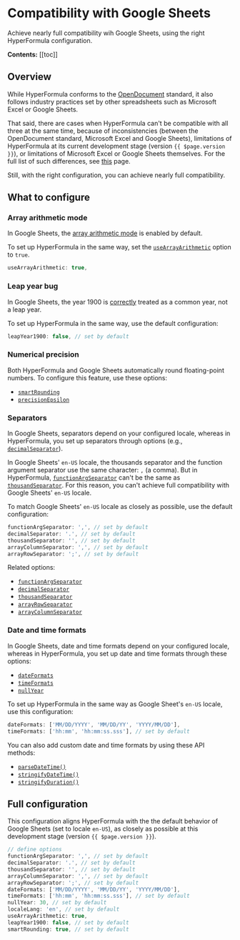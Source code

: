 # Compatibility with Google Sheets

Achieve nearly full compatibility wih Google Sheets, using the right HyperFormula configuration.

**Contents:**
[[toc]]

## Overview

While HyperFormula conforms to the [OpenDocument](https://docs.oasis-open.org/office/OpenDocument/v1.3/os/part4-formula/OpenDocument-v1.3-os-part4-formula.html) standard, it also follows industry practices set by other spreadsheets such as Microsoft Excel or Google Sheets.

That said, there are cases when HyperFormula can't be compatible with all three at the same time, because of inconsistencies (between the OpenDocument standard, Microsoft Excel and Google Sheets), limitations of HyperFormula at its current development stage (version `{{ $page.version }}`), or limitations of Microsoft Excel or Google Sheets themselves. For the full list of such differences, see [this](list-of-differences.md) page.

Still, with the right configuration, you can achieve nearly full compatibility.

## What to configure

### Array arithmetic mode

In Google Sheets, the [array arithmetic mode](arrays.md#array-arithmetic-mode) is enabled by default.

To set up HyperFormula in the same way, set the [`useArrayArithmetic`](../api/interfaces/configparams.md#usearrayarithmetic) option to `true`.

```js
useArrayArithmetic: true,
```

### Leap year bug

In Google Sheets, the year 1900 is [correctly](https://developers.google.com/sheets/api/guides/formats#about_date_and_time_values) treated as a common year, not a leap year.

To set up HyperFormula in the same way, use the default configuration:

```js
leapYear1900: false, // set by default
```

### Numerical precision

Both HyperFormula and Google Sheets automatically round floating-point numbers. To configure this feature, use these options:
- [`smartRounding`](../api/interfaces/configparams.md#smartrounding)
- [`precisionEpsilon`](../api/interfaces/configparams.md#precisionepsilon)

### Separators

In Google Sheets, separators depend on your configured locale, whereas in HyperFormula, you set up separators through options (e.g., [`decimalSeparator`](../api/interfaces/configparams.md#decimalseparator)).

In Google Sheets'  `en-US` locale, the thousands separator and the function argument separator use the same character: `,` (a comma). But in HyperFormula, [`functionArgSeparator`](../api/interfaces/configparams.md#functionargseparator) can't be the same as [`thousandSeparator`](../api/interfaces/configparams.md#thousandseparator). For this reason, you can't achieve full compatibility with Google Sheets' `en-US` locale.

To match Google Sheets' `en-US` locale as closely as possible, use the default configuration:

```js
functionArgSeparator: ',', // set by default
decimalSeparator: '.', // set by default
thousandSeparator: '', // set by default
arrayColumnSeparator: ',', // set by default
arrayRowSeparator: ';', // set by default
```

Related options:
- [`functionArgSeparator`](../api/interfaces/configparams.md#functionargseparator)
- [`decimalSeparator`](../api/interfaces/configparams.md#decimalseparator)
- [`thousandSeparator`](../api/interfaces/configparams.md#thousandseparator)
- [`arrayRowSeparator`](../api/interfaces/configparams.md#arrayrowseparator)
- [`arrayColumnSeparator`](../api/interfaces/configparams.md#arraycolumnseparator)

### Date and time formats

In Google Sheets, date and time formats depend on your configured locale, whereas in HyperFormula, you set up date and time formats through these options:
- [`dateFormats`](../api/interfaces/configparams.md#dateformats)
- [`timeFormats`](../api/interfaces/configparams.md#timeformats)
- [`nullYear`](../api/interfaces/configparams.md#nullyear)

To set up HyperFormula in the same way as Google Sheet's `en-US` locale, use this configuration:

```js
dateFormats: ['MM/DD/YYYY', 'MM/DD/YY', 'YYYY/MM/DD'],
timeFormats: ['hh:mm', 'hh:mm:ss.sss'], // set by default
```

You can also add custom date and time formats by using these API methods:
- [`parseDateTime()`](../api/interfaces/configparams.md#parsedatetime)
- [`stringifyDateTime()`](../api/interfaces/configparams.md#stringifydatetime)
- [`stringifyDuration()`](../api/interfaces/configparams.md#stringifyduration)

## Full configuration

This configuration aligns HyperFormula with the the default behavior of Google Sheets (set to locale `en-US`), as closely as possible at this development stage (version `{{ $page.version }}`).

```js
// define options
functionArgSeparator: ',', // set by default
decimalSeparator: '.', // set by default
thousandSeparator: '', // set by default
arrayColumnSeparator: ',', // set by default
arrayRowSeparator: ';', // set by default
dateFormats: ['MM/DD/YYYY', 'MM/DD/YY', 'YYYY/MM/DD'],
timeFormats: ['hh:mm', 'hh:mm:ss.sss'], // set by default
nullYear: 30, // set by default
localeLang: 'en', // set by default
useArrayArithmetic: true,
leapYear1900: false, // set by default
smartRounding: true, // set by default
```